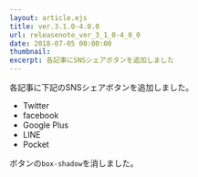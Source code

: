 ```yaml
---
layout: article.ejs
title: ver.3.1.0-4.0.0
url: releasenote_ver_3_1_0-4_0_0
date: 2018-07-05 00:00:00
thumbnail: 
excerpt: 各記事にSNSシェアボタンを追加しました
---
```


各記事に下記のSNSシェアボタンを追加しました。

* Twitter
* facebook
* Google Plus
* LINE
* Pocket

ボタンの`box-shadow`を消しました。
